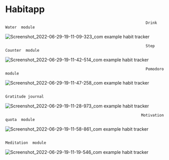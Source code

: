 # Habitapp
                                                                  Drink  Water  module

![Screenshot_2022-06-29-19-11-09-323_com example habit tracker](https://user-images.githubusercontent.com/108083618/176475183-d63054a1-95b7-4a10-b9b4-45a316eec58d.jpg)

                                                                  Step Counter  module

![Screenshot_2022-06-29-19-11-42-514_com example habit tracker](https://user-images.githubusercontent.com/108083618/176475190-37bfe665-d28f-4844-8ab9-839aa9d77588.jpg)

                                                                  Pomodoro module

![Screenshot_2022-06-29-19-11-47-258_com example habit tracker](https://user-images.githubusercontent.com/108083618/176475193-e204a509-f7ed-47af-87e3-40fc31d7f7ad.jpg)

                                                                   Gratitude journal

![Screenshot_2022-06-29-19-11-28-973_com example habit tracker](https://user-images.githubusercontent.com/108083618/176475198-a06f7cbd-7225-4dcd-ab26-c8d422d7f0cf.jpg)

                                                                Motivation quota  module

![Screenshot_2022-06-29-19-11-58-861_com example habit tracker](https://user-images.githubusercontent.com/108083618/176475208-77d5c2df-4ede-4062-9300-68f3a6ce0d5c.jpg)

                                                                  Meditation  module

![Screenshot_2022-06-29-19-11-19-546_com example habit tracker](https://user-images.githubusercontent.com/108083618/176475211-f57da5a9-401a-4025-8f67-649d83182380.jpg)
